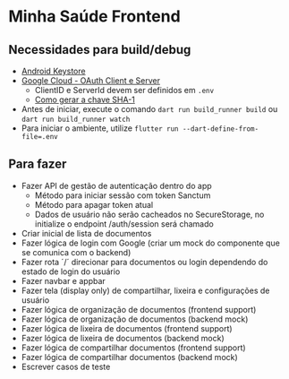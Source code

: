 # Minha Saúde Frontend

## Necessidades para build/debug

-   [Android Keystore](https://docs.flutter.dev/deployment/android#sign-the-app)
-   [Google Cloud - OAuth Client e Server](https://developer.android.com/identity/sign-in/credential-manager-siwg#set-google)
    -   ClientID e ServerId devem ser definidos em `.env`
    -   [Como gerar a chave SHA-1](https://stackoverflow.com/questions/51845559/generate-sha-1-for-flutter-react-native-android-native-app)
-   Antes de iniciar, execute o comando `dart run build_runner build` ou `dart run build_runner watch`
-   Para iniciar o ambiente, utilize `flutter run --dart-define-from-file=.env`

## Para fazer

-   Fazer API de gestão de autenticação dentro do app
    -   Método para iniciar sessão com token Sanctum
    -   Método para apagar token atual
    -   Dados de usuário não serão cacheados no SecureStorage, no initialize o endpoint /auth/session será chamado
-   Criar inicial de lista de documentos
-   Fazer lógica de login com Google (criar um mock do componente que se comunica com o backend)
-   Fazer rota ´/´ direcionar para documentos ou login dependendo do estado de login do usuário
-   Fazer navbar e appbar
-   Fazer tela (display only) de compartilhar, lixeira e configurações de usuário
-   Fazer lógica de organização de documentos (frontend support)
-   Fazer lógica de organização de documentos (backend mock)
-   Fazer lógica de lixeira de documentos (frontend support)
-   Fazer lógica de lixeira de documentos (backend mock)
-   Fazer lógica de compartilhar documentos (frontend support)
-   Fazer lógica de compartilhar documentos (backend mock)
-   Escrever casos de teste
